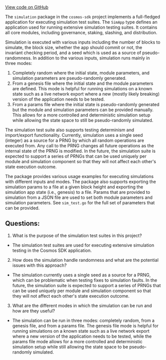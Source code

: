 [View code on GitHub](https://github.com/cosmos/cosmos-sdk.git/x/simulation/doc.go)

The `simulation` package in the `cosmos-sdk` project implements a full-fledged application for executing simulation test suites. The `SimApp` type defines an application used for running extensive simulation testing suites. It contains all core modules, including governance, staking, slashing, and distribution. 

Simulation is executed with various inputs including the number of blocks to simulate, the block size, whether the app should commit or not, the invariant checking period, and a seed which is used as a source of pseudo-randomness. In addition to the various inputs, simulation runs mainly in three modes:

1. Completely random where the initial state, module parameters, and simulation parameters are pseudo-randomly generated.
2. From a genesis file where the initial state and the module parameters are defined. This mode is helpful for running simulations on a known state such as a live network export where a new (mostly likely breaking) version of the application needs to be tested.
3. From a params file where the initial state is pseudo-randomly generated but the module and simulation parameters can be provided manually. This allows for a more controlled and deterministic simulation setup while allowing the state space to still be pseudo-randomly simulated.

The simulation test suite also supports testing determinism and import/export functionality. Currently, simulation uses a single seed (integer) as a source for a PRNG by which all random operations are executed from. Any call to the PRNG changes all future operations as the internal state of the PRNG is modified. In the future, the simulation suite is expected to support a series of PRNGs that can be used uniquely per module and simulation component so that they will not affect each other's state execution outcome.

The package provides various usage examples for executing simulations with different inputs and modes. The package also supports exporting the simulation params to a file at a given block height and exporting the simulation app state (i.e., genesis) to a file. Params that are provided to simulation from a JSON file are used to set both module parameters and simulation parameters. See `sim_test.go` for the full set of parameters that can be provided.
## Questions: 
 1. What is the purpose of the simulation test suites in this project?
- The simulation test suites are used for executing extensive simulation testing in the Cosmos SDK application.

2. How does the simulation handle randomness and what are the potential issues with this approach?
- The simulation currently uses a single seed as a source for a PRNG, which can be problematic when testing fixes to simulation faults. In the future, the simulation suite is expected to support a series of PRNGs that can be used uniquely per module and simulation component so that they will not affect each other's state execution outcome.

3. What are the different modes in which the simulation can be run and how are they useful?
- The simulation can be run in three modes: completely random, from a genesis file, and from a params file. The genesis file mode is helpful for running simulations on a known state such as a live network export where a new version of the application needs to be tested, while the params file mode allows for a more controlled and deterministic simulation setup while still allowing the state space to be pseudo-randomly simulated.
